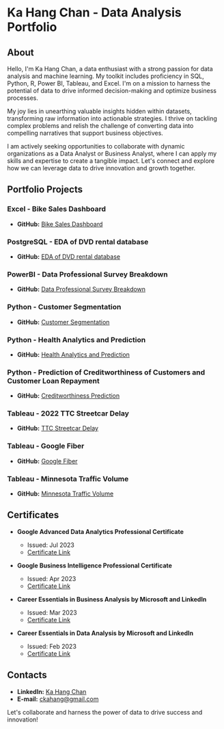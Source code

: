 # Ka Hang Chan - Data Analysis Portfolio

## About

Hello, I'm Ka Hang Chan, a data enthusiast with a strong passion for data analysis and machine learning. My toolkit includes proficiency in SQL, Python, R, Power BI, Tableau, and Excel. I'm on a mission to harness the potential of data to drive informed decision-making and optimize business processes.

My joy lies in unearthing valuable insights hidden within datasets, transforming raw information into actionable strategies. I thrive on tackling complex problems and relish the challenge of converting data into compelling narratives that support business objectives.

I am actively seeking opportunities to collaborate with dynamic organizations as a Data Analyst or Business Analyst, where I can apply my skills and expertise to create a tangible impact. Let's connect and explore how we can leverage data to drive innovation and growth together.

## Portfolio Projects

### Excel - Bike Sales Dashboard
- **GitHub:** [Bike Sales Dashboard](https://github.com/KaHang722/Portfolio-Projects/tree/main/Excel%20-%20Bike%20Sales%20Dashboard)

### PostgreSQL - EDA of DVD rental database
- **GitHub:** [EDA of DVD rental database](https://github.com/KaHang722/Portfolio-Projects/tree/main/PostgreSQL%20-%20EDA%20of%20DVD%20rental%20database)

### PowerBI - Data Professional Survey Breakdown
- **GitHub:** [Data Professional Survey Breakdown](https://github.com/KaHang722/Portfolio-Projects/tree/main/PowerBI%20-%20Data%20Professional%20Survey%20Breakdown)

### Python - Customer Segmentation
- **GitHub:** [Customer Segmentation](https://github.com/KaHang722/Portfolio-Projects/tree/main/Python%20-%20Customer%20Segmentation)

### Python - Health Analytics and Prediction
- **GitHub:** [Health Analytics and Prediction](https://github.com/KaHang722/Portfolio-Projects/tree/main/Python%20-%20Health%20Analytics%20and%20Prediction)

### Python - Prediction of Creditworthiness of Customers and Customer Loan Repayment
- **GitHub:** [Creditworthiness Prediction](https://github.com/KaHang722/Portfolio-Projects/tree/main/Python%20-%20Prediction%20of%20Creditworthiness%20of%20Customers%20and%20Customer%20Loan%20Repayment)

### Tableau - 2022 TTC Streetcar Delay
- **GitHub:** [TTC Streetcar Delay](https://github.com/KaHang722/Portfolio-Projects/tree/main/Tableau%20-%202022%20TTC%20Streetcar%20Delay)

### Tableau - Google Fiber
- **GitHub:** [Google Fiber](https://github.com/KaHang722/Portfolio-Projects/tree/main/Tableau%20-%20Google%20Fiber)

### Tableau - Minnesota Traffic Volume
- **GitHub:** [Minnesota Traffic Volume](https://github.com/KaHang722/Portfolio-Projects/tree/main/Tableau%20-%20Minnesota%20Traffic%20Volume)

## Certificates

- **Google Advanced Data Analytics Professional Certificate**
  - Issued: Jul 2023
  - [Certificate Link](https://www.coursera.org/account/accomplishments/specialization/certificate/3DZ2LF7ZNBPV)

- **Google Business Intelligence Professional Certificate**
  - Issued: Apr 2023
  - [Certificate Link](https://www.coursera.org/account/accomplishments/specialization/certificate/5Z45XPPF8UPT)

- **Career Essentials in Business Analysis by Microsoft and LinkedIn**
  - Issued: Mar 2023
  - [Certificate Link](https://www.linkedin.com/learning/certificates/850fbfeb586e73d10549313868dab66bf26c969a0da9dd7dd42f92cb7a9fb45c?u=2218586)

- **Career Essentials in Data Analysis by Microsoft and LinkedIn**
  - Issued: Feb 2023
  - [Certificate Link](https://www.linkedin.com/learning/certificates/3db62b1c4f497d46868fc08d7eb149ea39d6a93643bfc30cb0675c336721ca59?u=2218586)

## Contacts

- **LinkedIn:** [Ka Hang Chan](https://www.linkedin.com/in/ka-hang-chan/)
- **E-mail:** [ckahang@gmail.com](mailto:ckahang@gmail.com)

Let's collaborate and harness the power of data to drive success and innovation!
